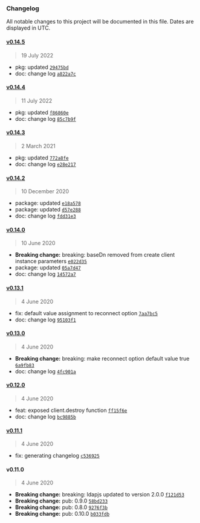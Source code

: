 ### Changelog

All notable changes to this project will be documented in this file. Dates are displayed in UTC.

#### [v0.14.5](https://github.com/saostad/ldap-ts-client/compare/v0.14.4...v0.14.5)

> 19 July 2022

- pkg: updated [`29475bd`](https://github.com/saostad/ldap-ts-client/commit/29475bdf7ba6ffd11e9b314571d82eff1cab4b09)
- doc: change log [`a822a7c`](https://github.com/saostad/ldap-ts-client/commit/a822a7c9645f29557b96534b4560b1c8e6ee39bb)

#### [v0.14.4](https://github.com/saostad/ldap-ts-client/compare/v0.14.3...v0.14.4)

> 11 July 2022

- pkg: updated [`f86860e`](https://github.com/saostad/ldap-ts-client/commit/f86860e27acdccbd430fdad0f39a112ab0d3a4d1)
- doc: change log [`85c7b9f`](https://github.com/saostad/ldap-ts-client/commit/85c7b9f81052a3d80e78bd8a7bb813db8b2f2b4d)

#### [v0.14.3](https://github.com/saostad/ldap-ts-client/compare/v0.14.2...v0.14.3)

> 2 March 2021

- pkg: updated [`772a8fe`](https://github.com/saostad/ldap-ts-client/commit/772a8feecf52b49461604bc08c5121ca131022b7)
- doc: change log [`e28e217`](https://github.com/saostad/ldap-ts-client/commit/e28e217ce4810a80b6a1902afc66ac73ac0f0461)

#### [v0.14.2](https://github.com/saostad/ldap-ts-client/compare/v0.14.0...v0.14.2)

> 10 December 2020

- package: updated [`e18a578`](https://github.com/saostad/ldap-ts-client/commit/e18a578db692063094ae61b6944e9423f7c68348)
- package: updated [`d57e288`](https://github.com/saostad/ldap-ts-client/commit/d57e288fae36980d7a8ffb12217463dbcfe94f41)
- doc: change log [`fdd31e3`](https://github.com/saostad/ldap-ts-client/commit/fdd31e333dc9b23b8ad5c02595275e01fb434b63)

#### [v0.14.0](https://github.com/saostad/ldap-ts-client/compare/v0.13.1...v0.14.0)

> 10 June 2020

- **Breaking change:** breaking: baseDn removed from create client instance parameters [`e022d35`](https://github.com/saostad/ldap-ts-client/commit/e022d35c7fd233d2dd7c5d71fb5adca52f91bae7)
- package: updated [`05a7d47`](https://github.com/saostad/ldap-ts-client/commit/05a7d4798507aa8dde22361f0318079d324f5468)
- doc: change log [`14572a7`](https://github.com/saostad/ldap-ts-client/commit/14572a721d025678bb1cfe1d9f37cce151114e5e)

#### [v0.13.1](https://github.com/saostad/ldap-ts-client/compare/v0.13.0...v0.13.1)

> 4 June 2020

- fix: default value assignment to reconnect option [`7aa7bc5`](https://github.com/saostad/ldap-ts-client/commit/7aa7bc519933fe3f1b9614b73a79eed637b9282c)
- doc: change log [`95103f1`](https://github.com/saostad/ldap-ts-client/commit/95103f1cbcabd74050fd99b70e5fc64bb8197dec)

#### [v0.13.0](https://github.com/saostad/ldap-ts-client/compare/v0.12.0...v0.13.0)

> 4 June 2020

- **Breaking change:** breaking: make reconnect option default value true [`6a9fb83`](https://github.com/saostad/ldap-ts-client/commit/6a9fb83c011c15596ccaaeb66bb524c3ee145c9e)
- doc: change log [`4fc901a`](https://github.com/saostad/ldap-ts-client/commit/4fc901a4731d3745b3b3704f31523dceb89d1187)

#### [v0.12.0](https://github.com/saostad/ldap-ts-client/compare/v0.11.1...v0.12.0)

> 4 June 2020

- feat: exposed client.destroy function [`ff15f6e`](https://github.com/saostad/ldap-ts-client/commit/ff15f6ed915f79c2f6dfb3865585ab81fcf06ef6)
- doc: change log [`bc9885b`](https://github.com/saostad/ldap-ts-client/commit/bc9885b917c82580d98a6a5e788e73dbf07206c9)

#### [v0.11.1](https://github.com/saostad/ldap-ts-client/compare/v0.11.0...v0.11.1)

> 4 June 2020

- fix: generating changelog [`c536925`](https://github.com/saostad/ldap-ts-client/commit/c536925af3aa99d2f2a2532e1f6149889c0bbb96)

#### v0.11.0

> 4 June 2020

- **Breaking change:** breaking: ldapjs updated to version 2.0.0 [`f121d53`](https://github.com/saostad/ldap-ts-client/commit/f121d53c2f0bf92364eb9482d6f13e7ae67f2d6e)
- **Breaking change:** pub: 0.9.0 [`58bd233`](https://github.com/saostad/ldap-ts-client/commit/58bd2336d1b5d125b032da01f414017334e40888)
- **Breaking change:** pub: 0.8.0 [`9276f3b`](https://github.com/saostad/ldap-ts-client/commit/9276f3b354241c92a9745d2375a5f7a918a45a88)
- **Breaking change:** pub: 0.10.0 [`b033fdb`](https://github.com/saostad/ldap-ts-client/commit/b033fdbaceabcb873df95e543c0a65f45fec4be2)
